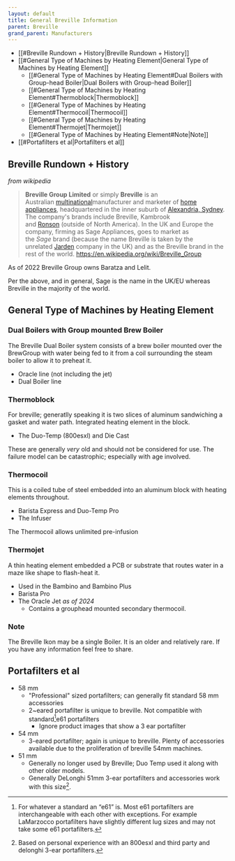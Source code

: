 ```yaml
---
layout: default
title: General Breville Information
parent: Breville 
grand_parent: Manufacturers
---
```



- [[#Breville Rundown + History|Breville Rundown + History]]
- [[#General Type of Machines by Heating Element|General Type of Machines by Heating Element]]
	- [[#General Type of Machines by Heating Element#Dual Boilers with Group-head Boiler|Dual Boilers with Group-head Boiler]]
	- [[#General Type of Machines by Heating Element#Thermoblock|Thermoblock]]
	- [[#General Type of Machines by Heating Element#Thermocoil|Thermocoil]]
	- [[#General Type of Machines by Heating Element#Thermojet|Thermojet]]
	- [[#General Type of Machines by Heating Element#Note|Note]]
- [[#Portafilters et al|Portafilters et al]]


## Breville Rundown + History
*from wikipedia*
> **Breville Group Limited** or simply **Breville** is an Australian [multinational](https://en.wikipedia.org/wiki/Multinational_corporation "Multinational corporation")manufacturer and marketer of [home appliances](https://en.wikipedia.org/wiki/Home_appliance "Home appliance"), headquartered in the inner suburb of [Alexandria, Sydney](https://en.wikipedia.org/wiki/Alexandria,_Sydney "Alexandria, Sydney"). The company's brands include Breville, Kambrook and [Ronson](https://en.wikipedia.org/wiki/Ronson_(company) "Ronson (company)") (outside of North America). In the UK and Europe the company, firming as Sage Appliances, goes to market as the _Sage_ brand (because the name Breville is taken by the unrelated [Jarden](https://en.wikipedia.org/wiki/Jarden "Jarden") company in the UK) and as the Breville brand in the rest of the world.
> https://en.wikipedia.org/wiki/Breville_Group


As of 2022 Breville Group owns Baratza and Lelit.

Per the above, and in general, Sage is the name in the UK/EU whereas Breville in the majority of the world. 


## General Type of Machines by Heating Element
### Dual Boilers with Group mounted Brew Boiler
The Breville Dual Boiler system consists of a brew boiler mounted over the BrewGroup with water being fed to it from a coil surrounding the steam boiler to allow it to preheat it. 
- Oracle line (not including the jet)
- Dual Boiler line
### Thermoblock
For breville; generatlly speaking it is two slices of aluminum sandwiching a gasket and water path. Integrated heating element in the block. 
- The Duo-Temp (800esxl) and Die Cast

These are generally *very* old and should not be considered for use. The failure model can be catastrophic; especially with age involved.
### Thermocoil
This is a coiled tube of steel embedded into an aluminum block with heating elements throughout. 
- Barista Express  and Duo-Temp Pro
- The Infuser

The Thermocoil allows unlimited pre-infusion
### Thermojet
A thin heating element embedded a PCB or substrate that routes water in a maze like shape to flash-heat it. 
- Used in the Bambino and Bambino Plus
- Barista Pro
- The Oracle Jet *as of 2024* 
	- Contains a grouphead mounted secondary thermocoil. 
### Note
The Breville Ikon may be a single Boiler. It is an older and relatively rare. If you have any information feel free to share.




## Portafilters et al
- 58 mm
	- "Professional" sized portafilters; can generally fit standard 58 mm accessories
	- 2~eared portafilter is unique to breville. Not compatible with standard[^1]e61 portafilters
		- Ignore product images that show a 3 ear portafilter 
- 54 mm
	- 3-eared portafilter; again is unique to breville. Plenty of accessories available due to the proliferation of breville 54mm machines. 
- 51 mm
	- Generally no longer used by Breville; Duo Temp used it along with other older models.
	- Generally DeLonghi 51mm 3-ear portafilters and accessories work with this size[^2].

[^1]: For whatever a standard an “e61” is. Most e61 portafilters are interchangeable with each other with exceptions. For example LaMarzocco portafilters have slightly different lug sizes and may not take some e61 portafilters.
[^2]: Based on personal experience with an 800esxl and third party and delonghi 3-ear portafilters.
